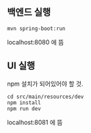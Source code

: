 ## 백엔드 실행


```
mvn spring-boot:run
```

localhost:8080 에 뜸

## UI 실행

npm 설치가 되어있어야 할 것.

```
cd src/main/resources/dev
npm install
npm run dev
```

localhost:8081 에 뜸

